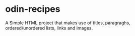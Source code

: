# odin-recipes
A Simple HTML project that makes use of titles, paragraghs, ordered/unordered lists, links and images.
